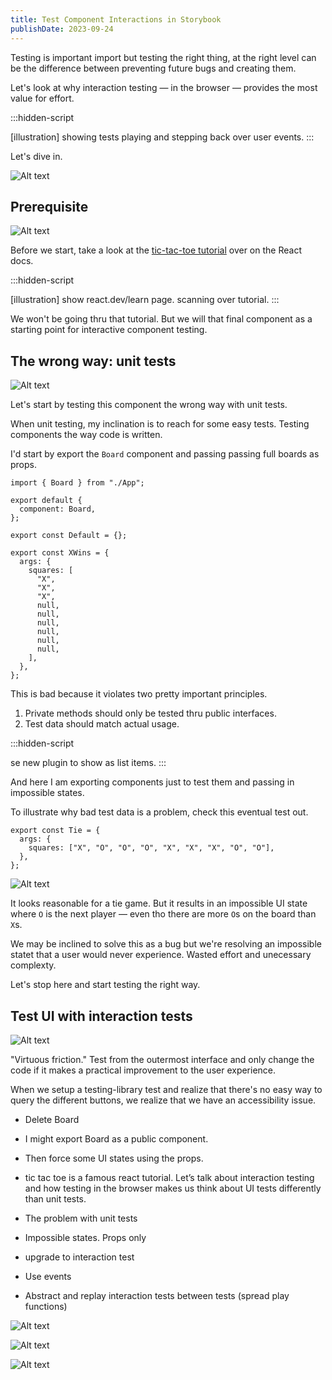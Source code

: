 ```yaml
---
title: Test Component Interactions in Storybook
publishDate: 2023-09-24
---
```


Testing is important import but testing the right thing, at the right level can be the difference between preventing future bugs and creating them.

Let's look at why interaction testing — in the browser — provides the most value for effort.

:::hidden-script

[illustration] showing tests playing and stepping back over user events.
:::

Let's dive in.

![Alt text](./testing-component-interactions-in-storybook/testing-component-interactions-in-storybook.png)

## Prerequisite

![Alt text](./testing-component-interactions-in-storybook/testing-component-interactions-in-storybook-1.png)

Before we start, take a look at the [tic-tac-toe tutorial](https://react.dev/learn/tutorial-tic-tac-toe) over on the React docs.

:::hidden-script

[illustration] show react.dev/learn page. scanning over tutorial.
:::

We won't be going thru that tutorial. But we will that final component as a starting point for interactive component testing.

## The wrong way: unit tests

![Alt text](./testing-component-interactions-in-storybook/testing-component-interactions-in-storybook-2.png)

Let's start by testing this component the wrong way with unit tests.

When unit testing, my inclination is to reach for some easy tests.
Testing components the way code is written.

I'd start by export the `Board` component and passing passing full boards as props.

```tsx title="Beard.stories.tsx"
import { Board } from "./App";

export default {
  component: Board,
};

export const Default = {};

export const XWins = {
  args: {
    squares: [
      "X",
      "X",
      "X",
      null,
      null,
      null,
      null,
      null,
      null,
    ],
  },
};
```

This is bad because it violates two pretty important principles.

1. Private methods should only be tested thru public interfaces.
2. Test data should match actual usage.

:::hidden-script

se new plugin to show as list items.
:::

And here I am exporting components just to test them and passing in impossible states.

To illustrate why bad test data is a problem, check this eventual test out.

```tsx title="Board.tsx"
export const Tie = {
  args: {
    squares: ["X", "O", "O", "O", "X", "X", "X", "O", "O"],
  },
};
```

![Alt text](./testing-component-interactions-in-storybook/testing-component-interactions-in-storybook-4.png)

It looks reasonable for a tie game. But it results in an impossible UI state where `O` is the next player — even tho there are more `O`s on the board than `X`s.

We may be inclined to solve this as a bug but we're resolving an impossible statet that a user would never experience. Wasted effort and unecessary complexty.

Let's stop here and start testing the right way.

## Test UI with interaction tests

![Alt text](./testing-component-interactions-in-storybook/testing-component-interactions-in-storybook.png)

"Virtuous friction." Test from the outermost interface and only change the code if it makes a practical improvement to the user experience.

When we setup a testing-library test and realize that there's no easy way to query the different buttons, we realize that we have an accessibility issue.

- Delete Board

- I might export Board as a public component.
- Then force some UI states using the props.

- tic tac toe is a famous react tutorial. Let’s talk about interaction testing and how testing in the browser makes us think about UI tests differently than unit tests.

- The problem with unit tests
- Impossible states. Props only

- upgrade to interaction test
- Use events

- Abstract and replay interaction tests between tests (spread play functions)

![Alt text](./testing-component-interactions-in-storybook/testing-component-interactions-in-storybook-5.png)

![Alt text](./testing-component-interactions-in-storybook/testing-component-interactions-in-storybook-7.png)

![Alt text](./testing-component-interactions-in-storybook/testing-component-interactions-in-storybook-6.png)
